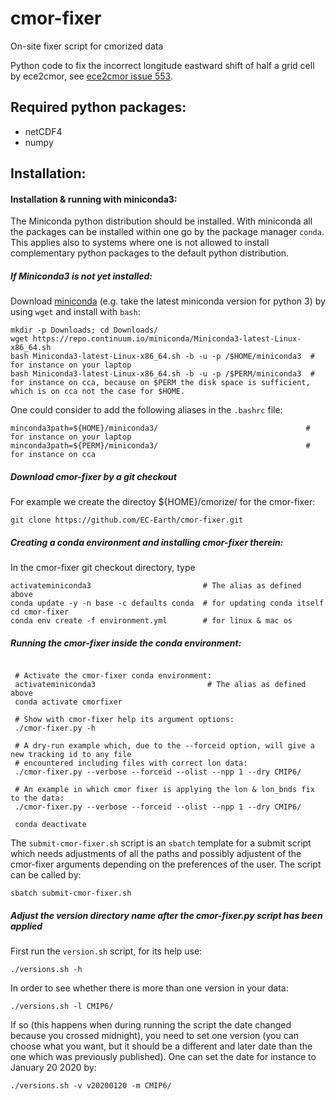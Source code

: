 # cmor-fixer
On-site fixer script for cmorized data

Python code to fix the incorrect longitude eastward shift of half a grid cell by ece2cmor, see [ece2cmor issue 553](https://github.com/EC-Earth/ece2cmor3/issues/553).

## Required python packages:

* netCDF4
* numpy

## Installation:


#### Installation & running with miniconda3:
The Miniconda python distribution should be installed. With miniconda all the packages can be installed within one go by the package manager `conda`. This applies also to systems where one is not allowed to install complementary python packages to the default python distribution.

##### If Miniconda3 is not yet installed:

Download [miniconda](https://repo.continuum.io/miniconda/) (e.g. take the latest miniconda version for python 3) by using `wget` and install with `bash`:
 ```shell
 mkdir -p Downloads; cd Downloads/
 wget https://repo.continuum.io/miniconda/Miniconda3-latest-Linux-x86_64.sh
 bash Miniconda3-latest-Linux-x86_64.sh -b -u -p /$HOME/miniconda3  #  for instance on your laptop
 bash Miniconda3-latest-Linux-x86_64.sh -b -u -p /$PERM/miniconda3  #  for instance on cca, because on $PERM the disk space is sufficient, which is on cca not the case for $HOME.

 ```
One could consider to add the following aliases in the `.bashrc` file:
 ```shell
 minconda3path=${HOME}/miniconda3/                                 #  for instance on your laptop
 minconda3path=${PERM}/miniconda3/                                 #  for instance on cca
 ```


##### Download cmor-fixer by a git checkout

For example we create the directoy ${HOME}/cmorize/ for the cmor-fixer:

```shell
git clone https://github.com/EC-Earth/cmor-fixer.git
```

##### Creating a conda environment and installing cmor-fixer therein:
In the cmor-fixer git checkout directory, type
```shell
activateminiconda3                         # The alias as defined above
conda update -y -n base -c defaults conda  # for updating conda itself
cd cmor-fixer
conda env create -f environment.yml        # for linux & mac os
```

##### Running the cmor-fixer inside the conda environment:

```shell

 # Activate the cmor-fixer conda environment:
 activateminiconda3                         # The alias as defined above
 conda activate cmorfixer
 
 # Show with cmor-fixer help its argument options:
 ./cmor-fixer.py -h
 
 # A dry-run example which, due to the --forceid option, will give a new tracking id to any file
 # encountered including files with correct lon data:
 ./cmor-fixer.py --verbose --forceid --olist --npp 1 --dry CMIP6/

 # An example in which cmor fixer is applying the lon & lon_bnds fix to the data:
 ./cmor-fixer.py --verbose --forceid --olist --npp 1 --dry CMIP6/
 
 conda deactivate
```

The `submit-cmor-fixer.sh` script is an `sbatch` template for a submit script which needs adjustments of all the paths and possibly adjustent of the cmor-fixer arguments depending on the preferences of the user. The script can be called by:
```shell
sbatch submit-cmor-fixer.sh
```

##### Adjust the version directory name after the cmor-fixer.py script has been applied

First run the `version.sh` script, for its help use:
```shell
./versions.sh -h
```
In order to see whether there is more than one version in your data:
```shell
./versions.sh -l CMIP6/
```
If so (this happens when during running the script the date changed because you crossed midnight), you need to set one version (you can choose what you want, but it should be a different and later date than the one which was previously published). One can set the date for instance to January 20 2020 by:
```shell
./versions.sh -v v20200120 -m CMIP6/
```
